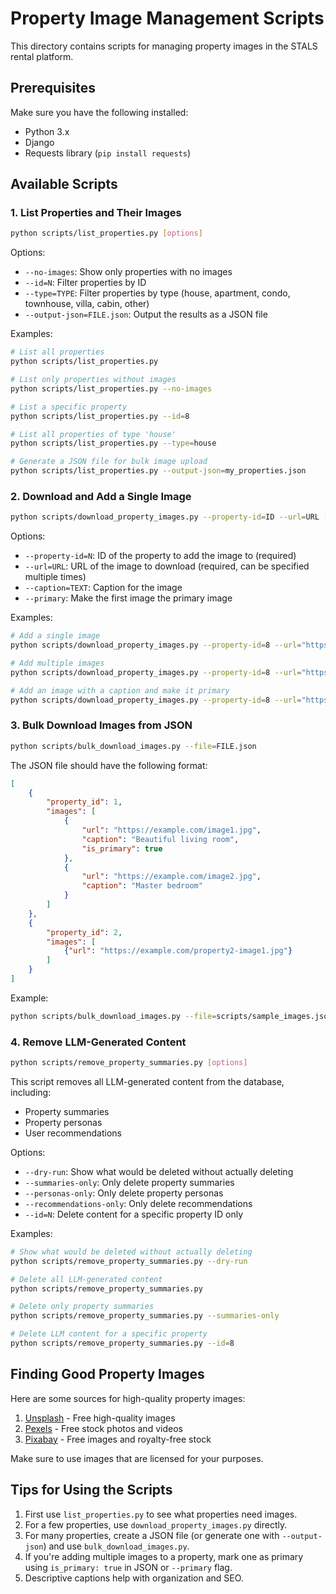# Property Image Management Scripts

This directory contains scripts for managing property images in the STALS rental platform.

## Prerequisites

Make sure you have the following installed:
- Python 3.x
- Django
- Requests library (`pip install requests`)

## Available Scripts

### 1. List Properties and Their Images

```bash
python scripts/list_properties.py [options]
```

Options:
- `--no-images`: Show only properties with no images
- `--id=N`: Filter properties by ID
- `--type=TYPE`: Filter properties by type (house, apartment, condo, townhouse, villa, cabin, other)
- `--output-json=FILE.json`: Output the results as a JSON file

Examples:
```bash
# List all properties
python scripts/list_properties.py

# List only properties without images
python scripts/list_properties.py --no-images

# List a specific property
python scripts/list_properties.py --id=8

# List all properties of type 'house'
python scripts/list_properties.py --type=house

# Generate a JSON file for bulk image upload
python scripts/list_properties.py --output-json=my_properties.json
```

### 2. Download and Add a Single Image

```bash
python scripts/download_property_images.py --property-id=ID --url=URL [options]
```

Options:
- `--property-id=N`: ID of the property to add the image to (required)
- `--url=URL`: URL of the image to download (required, can be specified multiple times)
- `--caption=TEXT`: Caption for the image
- `--primary`: Make the first image the primary image

Examples:
```bash
# Add a single image
python scripts/download_property_images.py --property-id=8 --url="https://example.com/image.jpg"

# Add multiple images
python scripts/download_property_images.py --property-id=8 --url="https://example.com/image1.jpg" --url="https://example.com/image2.jpg"

# Add an image with a caption and make it primary
python scripts/download_property_images.py --property-id=8 --url="https://example.com/image.jpg" --caption="Beautiful view" --primary
```

### 3. Bulk Download Images from JSON

```bash
python scripts/bulk_download_images.py --file=FILE.json
```

The JSON file should have the following format:
```json
[
    {
        "property_id": 1, 
        "images": [
            {
                "url": "https://example.com/image1.jpg",
                "caption": "Beautiful living room",
                "is_primary": true
            },
            {
                "url": "https://example.com/image2.jpg",
                "caption": "Master bedroom" 
            }
        ]
    },
    {
        "property_id": 2,
        "images": [
            {"url": "https://example.com/property2-image1.jpg"}
        ]
    }
]
```

Example:
```bash
python scripts/bulk_download_images.py --file=scripts/sample_images.json
```

### 4. Remove LLM-Generated Content

```bash
python scripts/remove_property_summaries.py [options]
```

This script removes all LLM-generated content from the database, including:
- Property summaries
- Property personas
- User recommendations

Options:
- `--dry-run`: Show what would be deleted without actually deleting
- `--summaries-only`: Only delete property summaries
- `--personas-only`: Only delete property personas
- `--recommendations-only`: Only delete recommendations
- `--id=N`: Delete content for a specific property ID only

Examples:
```bash
# Show what would be deleted without actually deleting
python scripts/remove_property_summaries.py --dry-run

# Delete all LLM-generated content
python scripts/remove_property_summaries.py

# Delete only property summaries
python scripts/remove_property_summaries.py --summaries-only

# Delete LLM content for a specific property
python scripts/remove_property_summaries.py --id=8
```

## Finding Good Property Images

Here are some sources for high-quality property images:

1. [Unsplash](https://unsplash.com/s/photos/house) - Free high-quality images
2. [Pexels](https://www.pexels.com/search/real%20estate/) - Free stock photos and videos
3. [Pixabay](https://pixabay.com/images/search/house/) - Free images and royalty-free stock

Make sure to use images that are licensed for your purposes.

## Tips for Using the Scripts

1. First use `list_properties.py` to see what properties need images.
2. For a few properties, use `download_property_images.py` directly.
3. For many properties, create a JSON file (or generate one with `--output-json`) and use `bulk_download_images.py`.
4. If you're adding multiple images to a property, mark one as primary using `is_primary: true` in JSON or `--primary` flag.
5. Descriptive captions help with organization and SEO. 